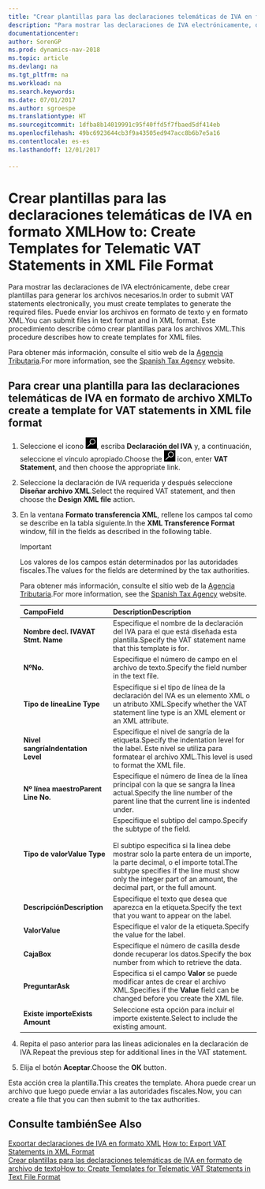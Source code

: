 ```yaml
---
title: "Crear plantillas para las declaraciones telemáticas de IVA en formato XML"
description: "Para mostrar las declaraciones de IVA electrónicamente, debe crear plantillas para generar los archivos necesarios. Puede enviar los archivos en formato de texto y en formato XML. Este procedimiento describe cómo crear plantillas para los archivos XML."
documentationcenter: 
author: SorenGP
ms.prod: dynamics-nav-2018
ms.topic: article
ms.devlang: na
ms.tgt_pltfrm: na
ms.workload: na
ms.search.keywords: 
ms.date: 07/01/2017
ms.author: sgroespe
ms.translationtype: HT
ms.sourcegitcommit: 1dfba8b14019991c95f40ffd5f7fbaed5df414eb
ms.openlocfilehash: 49bc6923644cb3f9a43505ed947acc8b6b7e5a16
ms.contentlocale: es-es
ms.lasthandoff: 12/01/2017

---
```

# <a name="how-to-create-templates-for-telematic-vat-statements-in-xml-file-format"></a><span data-ttu-id="2fad5-105">Crear plantillas para las declaraciones telemáticas de IVA en formato XML</span><span class="sxs-lookup"><span data-stu-id="2fad5-105">How to: Create Templates for Telematic VAT Statements in XML File Format</span></span>
<span data-ttu-id="2fad5-106">Para mostrar las declaraciones de IVA electrónicamente, debe crear plantillas para generar los archivos necesarios.</span><span class="sxs-lookup"><span data-stu-id="2fad5-106">In order to submit VAT statements electronically, you must create templates to generate the required files.</span></span> <span data-ttu-id="2fad5-107">Puede enviar los archivos en formato de texto y en formato XML.</span><span class="sxs-lookup"><span data-stu-id="2fad5-107">You can submit files in text format and in XML format.</span></span> <span data-ttu-id="2fad5-108">Este procedimiento describe cómo crear plantillas para los archivos XML.</span><span class="sxs-lookup"><span data-stu-id="2fad5-108">This procedure describes how to create templates for XML files.</span></span>  

<span data-ttu-id="2fad5-109">Para obtener más información, consulte el sitio web de la [Agencia Tributaria](http://go.microsoft.com/fwlink/?LinkID=238181).</span><span class="sxs-lookup"><span data-stu-id="2fad5-109">For more information, see the [Spanish Tax Agency](http://go.microsoft.com/fwlink/?LinkID=238181) website.</span></span>  

## <a name="to-create-a-template-for-vat-statements-in-xml-file-format"></a><span data-ttu-id="2fad5-110">Para crear una plantilla para las declaraciones telemáticas de IVA en formato de archivo XML</span><span class="sxs-lookup"><span data-stu-id="2fad5-110">To create a template for VAT statements in XML file format</span></span>  

1.  <span data-ttu-id="2fad5-111">Seleccione el icono ![Buscar página o informe](../../media/ui-search/search_small.png "icono Buscar página o informe"), escriba **Declaración del IVA** y, a continuación, seleccione el vínculo apropiado.</span><span class="sxs-lookup"><span data-stu-id="2fad5-111">Choose the ![Search for Page or Report](../../media/ui-search/search_small.png "Search for Page or Report icon") icon, enter **VAT Statement**, and then choose the appropriate link.</span></span>  
2.  <span data-ttu-id="2fad5-112">Seleccione la declaración de IVA requerida y después seleccione **Diseñar archivo XML**.</span><span class="sxs-lookup"><span data-stu-id="2fad5-112">Select the required VAT statement, and then choose the **Design XML file** action.</span></span>  
3.  <span data-ttu-id="2fad5-113">En la ventana **Formato transferencia XML**, rellene los campos tal como se describe en la tabla siguiente.</span><span class="sxs-lookup"><span data-stu-id="2fad5-113">In the **XML Transference Format** window, fill in the fields as described in the following table.</span></span>  

    > [!IMPORTANT]  
    >  <span data-ttu-id="2fad5-114">Los valores de los campos están determinados por las autoridades fiscales.</span><span class="sxs-lookup"><span data-stu-id="2fad5-114">The values for the fields are determined by the tax authorities.</span></span>  
    >   
    >  <span data-ttu-id="2fad5-115">Para obtener más información, consulte el sitio web de la [Agencia Tributaria](http://go.microsoft.com/fwlink/?LinkID=238181).</span><span class="sxs-lookup"><span data-stu-id="2fad5-115">For more information, see the [Spanish Tax Agency](http://go.microsoft.com/fwlink/?LinkID=238181) website.</span></span>  

    |<span data-ttu-id="2fad5-116">Campo</span><span class="sxs-lookup"><span data-stu-id="2fad5-116">Field</span></span>|<span data-ttu-id="2fad5-117">Description</span><span class="sxs-lookup"><span data-stu-id="2fad5-117">Description</span></span>|  
    |---------------------------------|---------------------------------------|  
    |<span data-ttu-id="2fad5-118">**Nombre decl. IVA**</span><span class="sxs-lookup"><span data-stu-id="2fad5-118">**VAT Stmt. Name**</span></span>|<span data-ttu-id="2fad5-119">Especifique el nombre de la declaración del IVA para el que está diseñada esta plantilla.</span><span class="sxs-lookup"><span data-stu-id="2fad5-119">Specify the VAT statement name that this template is for.</span></span>|  
    |<span data-ttu-id="2fad5-120">**Nº**</span><span class="sxs-lookup"><span data-stu-id="2fad5-120">**No.**</span></span>|<span data-ttu-id="2fad5-121">Especifique el número de campo en el archivo de texto.</span><span class="sxs-lookup"><span data-stu-id="2fad5-121">Specify the field number in the text file.</span></span>|  
    |<span data-ttu-id="2fad5-122">**Tipo de línea**</span><span class="sxs-lookup"><span data-stu-id="2fad5-122">**Line Type**</span></span>|<span data-ttu-id="2fad5-123">Especifique si el tipo de línea de la declaración del IVA es un elemento XML o un atributo XML.</span><span class="sxs-lookup"><span data-stu-id="2fad5-123">Specify whether the VAT statement line type is an XML element or an XML attribute.</span></span>|  
    |<span data-ttu-id="2fad5-124">**Nivel sangría**</span><span class="sxs-lookup"><span data-stu-id="2fad5-124">**Indentation Level**</span></span>|<span data-ttu-id="2fad5-125">Especifique el nivel de sangría de la etiqueta.</span><span class="sxs-lookup"><span data-stu-id="2fad5-125">Specify the indentation level for the label.</span></span> <span data-ttu-id="2fad5-126">Este nivel se utiliza para formatear el archivo XML.</span><span class="sxs-lookup"><span data-stu-id="2fad5-126">This level is used to format the XML file.</span></span>|  
    |<span data-ttu-id="2fad5-127">**Nº línea maestro**</span><span class="sxs-lookup"><span data-stu-id="2fad5-127">**Parent Line No.**</span></span>|<span data-ttu-id="2fad5-128">Especifique el número de línea de la línea principal con la que se sangra la línea actual.</span><span class="sxs-lookup"><span data-stu-id="2fad5-128">Specify the line number of the parent line that the current line is indented under.</span></span>|  
    |<span data-ttu-id="2fad5-129">**Tipo de valor**</span><span class="sxs-lookup"><span data-stu-id="2fad5-129">**Value Type**</span></span>|<span data-ttu-id="2fad5-130">Especifique el subtipo del campo.</span><span class="sxs-lookup"><span data-stu-id="2fad5-130">Specify the subtype of the field.</span></span><br /><br /> <span data-ttu-id="2fad5-131">El subtipo especifica si la línea debe mostrar solo la parte entera de un importe, la parte decimal, o el importe total.</span><span class="sxs-lookup"><span data-stu-id="2fad5-131">The subtype specifies if the line must show only the integer part of an amount, the decimal part, or the full amount.</span></span>|  
    |<span data-ttu-id="2fad5-132">**Descripción**</span><span class="sxs-lookup"><span data-stu-id="2fad5-132">**Description**</span></span>|<span data-ttu-id="2fad5-133">Especifique el texto que desea que aparezca en la etiqueta.</span><span class="sxs-lookup"><span data-stu-id="2fad5-133">Specify the text that you want to appear on the label.</span></span>|  
    |<span data-ttu-id="2fad5-134">**Valor**</span><span class="sxs-lookup"><span data-stu-id="2fad5-134">**Value**</span></span>|<span data-ttu-id="2fad5-135">Especifique el valor de la etiqueta.</span><span class="sxs-lookup"><span data-stu-id="2fad5-135">Specify the value for the label.</span></span>|  
    |<span data-ttu-id="2fad5-136">**Caja**</span><span class="sxs-lookup"><span data-stu-id="2fad5-136">**Box**</span></span>|<span data-ttu-id="2fad5-137">Especifique el número de casilla desde donde recuperar los datos.</span><span class="sxs-lookup"><span data-stu-id="2fad5-137">Specify the box number from which to retrieve the data.</span></span>|  
    |<span data-ttu-id="2fad5-138">**Preguntar**</span><span class="sxs-lookup"><span data-stu-id="2fad5-138">**Ask**</span></span>|<span data-ttu-id="2fad5-139">Especifica si el campo **Valor** se puede modificar antes de crear el archivo XML.</span><span class="sxs-lookup"><span data-stu-id="2fad5-139">Specifies if the **Value** field can be changed before you create the XML file.</span></span>|  
    |<span data-ttu-id="2fad5-140">**Existe importe**</span><span class="sxs-lookup"><span data-stu-id="2fad5-140">**Exists Amount**</span></span>|<span data-ttu-id="2fad5-141">Seleccione esta opción para incluir el importe existente.</span><span class="sxs-lookup"><span data-stu-id="2fad5-141">Select to include the existing amount.</span></span>|  

4.  <span data-ttu-id="2fad5-142">Repita el paso anterior para las líneas adicionales en la declaración de IVA.</span><span class="sxs-lookup"><span data-stu-id="2fad5-142">Repeat the previous step for additional lines in the VAT statement.</span></span>  
5.  <span data-ttu-id="2fad5-143">Elija el botón **Aceptar**.</span><span class="sxs-lookup"><span data-stu-id="2fad5-143">Choose the **OK** button.</span></span>  

<span data-ttu-id="2fad5-144">Esta acción crea la plantilla.</span><span class="sxs-lookup"><span data-stu-id="2fad5-144">This creates the template.</span></span> <span data-ttu-id="2fad5-145">Ahora puede crear un archivo que luego puede enviar a las autoridades fiscales.</span><span class="sxs-lookup"><span data-stu-id="2fad5-145">Now, you can create a file that you can then submit to the tax authorities.</span></span>  

## <a name="see-also"></a><span data-ttu-id="2fad5-146">Consulte también</span><span class="sxs-lookup"><span data-stu-id="2fad5-146">See Also</span></span>  
 <span data-ttu-id="2fad5-147">[Exportar declaraciones de IVA en formato XML](how-to-export-vat-statements-in-xml-format.md) </span><span class="sxs-lookup"><span data-stu-id="2fad5-147">[How to: Export VAT Statements in XML Format](how-to-export-vat-statements-in-xml-format.md) </span></span>  
 [<span data-ttu-id="2fad5-148">Crear plantillas para las declaraciones telemáticas de IVA en formato de archivo de texto</span><span class="sxs-lookup"><span data-stu-id="2fad5-148">How to: Create Templates for Telematic VAT Statements in Text File Format</span></span>](how-to-create-templates-for-telematic-vat-statements-in-text-file-format.md)

